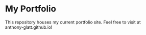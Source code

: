 # My Portfolio 

This repository houses my current portfolio site. Feel free to visit at anthony-glatt.github.io!
